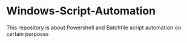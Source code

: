 # Windows-Script-Automation
This repository is about Powershell and Batchfile script automation on certain purposes
